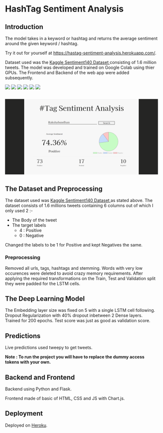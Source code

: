 # HashTag Sentiment Analysis
## Introduction
The model takes in a keyword or hashtag and returns the average sentiment around the given keyword / hashtag.

Try it out for yourself at https://hastag-sentiment-analysis.herokuapp.com/.

Dataset used was the [Kaggle Sentiment140 Dataset ](https://www.kaggle.com/kazanova/sentiment140) consisting of 1.6 million tweets. The model was developed and trained on Google Colab using thier GPUs. The Frontend and Backend of the web app were added subsequently.

![](https://img.shields.io/badge/python-3.8.11-brightgreen)
![](https://img.shields.io/badge/tensorflow-2.3.0-yellowgreen)
![](https://img.shields.io/badge/numpy-1.19.5-orange)
![](https://img.shields.io/badge/tweepy-3.10.0-lightgrey)
![](https://img.shields.io/badge/nltk-3.6.2-blue)
![](https://img.shields.io/badge/flask-1.1.2-red)


![](images/2.png)
---

## The Dataset and Preprocessing
The dataset used was [Kaggle Sentiment140 Dataset ](https://www.kaggle.com/kazanova/sentiment140) as stated above. The dataset consists of 1.6 millions tweets containing 6 columns out of which I only used 2 :-
* The Body of the tweet 
* The target labels 
    * 4 : Positive 
    * 0 : Negative

Changed the labels to be 1 for Positive and kept Negatives the same.

### Preprocessing
Removed all urls, tags, hashtags and stemming. Words with very low occurences were deleted to avoid crazy memory requirements. After applying the required transformations on the Train, Test and Validation split they were padded for the LSTM cells.


## The Deep Learning Model
The Embedding layer size was fixed on 5 with a single LSTM cell following. Dropout Regularization with 40% dropout inbetween 2 Dense layers. 
Trained for 200 epochs. Test score was just as good as validation score.


## Predictions
Live predictions used tweepy to get tweets.

**Note : To run the project you will have to replace the dummy access tokens with your own.**


## Backend and Frontend
Backend using Python and Flask.

Frontend made of basic of HTML, CSS and JS with Chart.js.

## Deployment
Deployed on [Heroku](https://hastag-sentiment-analysis.herokuapp.com/).

